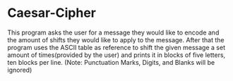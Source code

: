 # Caesar-Cipher
This program asks the user for a message they would like to  encode and the amount of shifts they would like to apply to the message.  After that the program uses the ASCII table as reference to shift the given message a set amount of times(provided by the user) and prints it in blocks of five letters, ten blocks per line. (Note: Punctuation Marks, Digits, and Blanks will be ignored)

